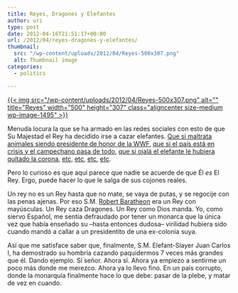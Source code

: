 ```yaml
---
title: Reyes, Dragones y Elefantes
author: uri
type: post
date: 2012-04-16T21:51:17+00:00
url: /2012/04/reyes-dragones-y-elefantes/
thumbnail:
  src: "/wp-content/uploads/2012/04/Reyes-500x307.png"
  alt: Thumbnail image
categories:
  - politics

---
```

[{{< img src="/wp-content/uploads/2012/04/Reyes-500x307.png" alt="" title="Reyes" width="500" height="307" class="aligncenter size-medium wp-image-1495" >}}][1]

Menuda locura la que se ha armado en las redes sociales con esto de que Su Majestad el Rey ha decidido irse a cazar elefantes. [Que si maltrata animales siendo presidente de honor de la WWF][2], [que si el país está en crisis y el campechano pasa de todo][3], [que si ojalá el elefante le hubiera quitado la corona][4], [etc][5], [etc][6], [etc][7], [etc][8].

Pero lo curioso es que aquí parece que nadie se acuerde de que Él _es_ El Rey. Ergo, puede hacer lo que le salga de sus cojones reales.

Un rey no es un Rey hasta que no mate, se vaya de putas, y se regocije con las penas ajenas. Por eso S.M. [Robert Baratheon][9] era un Rey con mayúsculas. Un Rey caza Dragones. Un Rey como Dios manda. Yo, como siervo Español, me sentía defraudado por tener un monarca que la única vez que había enseñado su &#8211;hasta entonces dudosa&#8211; virilidad hubiera sido cuando mandó a callar a un presidentito de una ex-colonia suya.

Así que me satisface saber que, finalmente, S.M. Elefant-Slayer Juan Carlos I, ha demostrado su hombría cazando paquidermos 7 veces más grandes que él. Dando ejemplo. Sí señor. Ahora sí. Ahora ya empiezo a sentirme un poco más donde me merezco. Ahora ya lo llevo fino. En un país corrupto, donde la monarquía finalmente hace lo que debe: pasar de la plebe, y matar de vez en cuando.

 [1]: /wp-content/uploads/2012/04/Reyes.png
 [2]: https://www.salaimartin.com/randomthoughts/item/287-juan-carlos-i-presidente-de-honor-de-wwf-antigua-adena.html
 [3]: https://rac1.org/elmon/blog/el-davantal-16-04-12/
 [4]: https://elpais.com/elpais/2012/04/14/vinetas/1334440698_355288.html
 [5]: https://twitpic.com/9ahtqv
 [6]: https://principiamarsupia.wordpress.com/2012/04/16/carta-de-un-investigador-al-rey-don-juan-carlos/
 [7]: https://elpais.com/elpais/2012/04/16/vinetas/1334528043_630177.html
 [8]: https://paletosignorantes.blogspot.com/2012/04/cojones-de-elefante.html
 [9]: https://gameofthrones.wikia.com/wiki/Robert_Baratheon